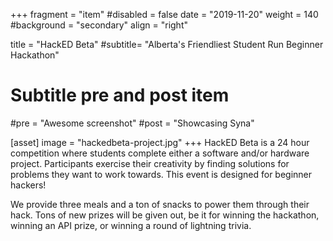 +++
fragment = "item"
#disabled = false
date = "2019-11-20"
weight = 140
#background = "secondary"
align = "right"

title = "HackED Beta"
#subtitle= "Alberta's Friendliest Student Run Beginner Hackathon"

# Subtitle pre and post item
#pre = "Awesome screenshot"
#post = "Showcasing Syna"

[asset]
  image = "hackedbeta-project.jpg"
+++
HackED Beta is a 24 hour competition where students complete either a software and/or hardware project. Participants exercise their creativity by finding solutions for problems they want to work towards. This event is designed for beginner hackers!

We provide three meals and a ton of snacks to power them through their hack. Tons of new prizes will be given out, be it for winning the hackathon, winning an API prize, or winning a round of lightning trivia. 